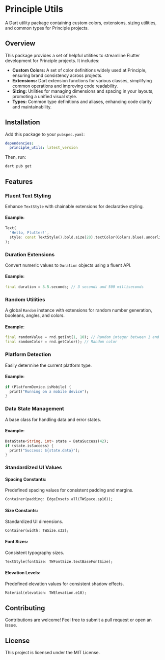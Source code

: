 # Principle Utils

A Dart utility package containing custom colors, extensions, sizing utilities, and common types for Principle projects.

## Overview

This package provides a set of helpful utilities to streamline Flutter development for Principle projects. It includes:

* **Custom Colors:** A set of color definitions widely used at Principle, ensuring brand consistency across projects.
* **Extensions:** Dart extension functions for various classes, simplifying common operations and improving code readability.
* **Sizing:** Utilities for managing dimensions and spacing in your layouts, promoting a unified visual style.
* **Types:** Common type definitions and aliases, enhancing code clarity and maintainability.

## Installation

Add this package to your `pubspec.yaml`:

```yaml
dependencies:
  principle_utils: latest_version
```

Then, run:

```sh
dart pub get
```

## Features

### Fluent Text Styling

Enhance `TextStyle` with chainable extensions for declarative styling.

#### Example:

```dart
Text(
  'Hello, Flutter!',
  style: const TextStyle().bold.size(20).textColor(Colors.blue).underline,
);
```

### Duration Extensions

Convert numeric values to `Duration` objects using a fluent API.

#### Example:

```dart
final duration = 3.5.seconds; // 3 seconds and 500 milliseconds
```

### Random Utilities

A global `Random` instance with extensions for random number generation, booleans, angles, and colors.

#### Example:

```dart
final randomValue = rnd.getInt(1, 10); // Random integer between 1 and 9
final randomColor = rnd.getColor(); // Random color
```

### Platform Detection

Easily determine the current platform type.

#### Example:

```dart
if (PlatformDevice.isMobile) {
  print("Running on a mobile device");
}
```

### Data State Management

A base class for handling data and error states.

#### Example:

```dart
DataState<String, int> state = DataSuccess(42);
if (state.isSuccess) {
  print("Success: ${state.data}");
}
```

### Standardized UI Values

#### Spacing Constants:
Predefined spacing values for consistent padding and margins.

```dart
Container(padding: EdgeInsets.all(TWSpace.sp16));
```

#### Size Constants:
Standardized UI dimensions.

```dart
Container(width: TWSize.s32);
```

#### Font Sizes:
Consistent typography sizes.

```dart
TextStyle(fontSize: TWFontSize.textBaseFontSize);
```

#### Elevation Levels:
Predefined elevation values for consistent shadow effects.

```dart
Material(elevation: TWElevation.e10);
```

## Contributing

Contributions are welcome! Feel free to submit a pull request or open an issue.

## License

This project is licensed under the MIT License.


